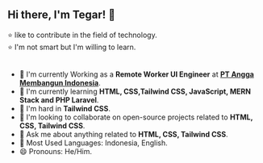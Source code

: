 ## Hi there, I'm Tegar! 👋
⭐ like to contribute in the field of technology. <br>
⭐ I'm not smart but I'm willing to learn. <br><br>
- 🚀 I'm currently Working as a **Remote Worker UI Engineer** at [**PT Angga Membangun Indonesia**](https://buildwithangga.com).
- 📖 I'm currently learning **HTML, CSS,Tailwind CSS, JavaScript, MERN Stack and PHP Laravel**.
- 🦾 I'm hard in **Tailwind CSS**.
- 🤝 I'm looking to collaborate on open-source projects related to **HTML, CSS, Tailwind CSS**.
- 💬 Ask me about anything related to **HTML, CSS, Tailwind CSS**.
- 🎨 Most Used Languages: Indonesia, English.
- 😄 Pronouns: He/Him.
